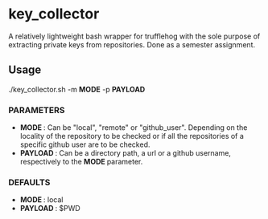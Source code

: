 # key_collector

A relatively lightweight bash wrapper for trufflehog with the sole purpose of extracting private keys from repositories. Done as a semester assignment.

## Usage
./key_collector.sh -m <strong>MODE</strong> -p <strong>PAYLOAD</strong>

### PARAMETERS
- <strong> MODE </strong>: Can be "local", "remote" or "github_user". Depending on the locality of the repository to be checked or if all the repositories of a specific github user are to be checked.  
- <strong> PAYLOAD </strong>: Can be a directory path, a url or a github username, respectively to the <strong> MODE </strong> parameter. 

### DEFAULTS
- <strong> MODE </strong>: local
- <strong> PAYLOAD </strong>: $PWD

